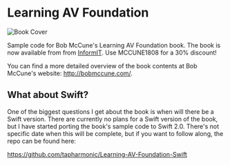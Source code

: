 # Learning AV Foundation

![Book Cover](https://raw.github.com/tapharmonic/Learning-AV-Foundation/master/book.jpg)

Sample code for Bob McCune's Learning AV Foundation book. The book is now available from from  <a href="http://www.informit.com/store/learning-av-foundation-a-hands-on-guide-to-mastering-9780321961808">InformIT</a>. Use MCCUNE1808 for a 30% discount!

You can find a more detailed overview of the book contents at Bob McCune's website: <a href="http://www.bobmccune.com/2014/08/25/learning-av-foundation-is-now-available-for-pre-order/">http://bobmccune.com/</a>.

## What about Swift?
One of the biggest questions I get about the book is when will there be a Swift version. There are currently no plans for a Swift version of the book, but I have started porting the book's sample code to Swift 2.0. There's not specific date when this will be complete, but if you want to follow along, the repo can be found here:

https://github.com/tapharmonic/Learning-AV-Foundation-Swift
